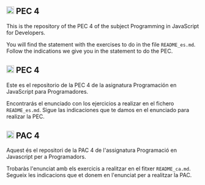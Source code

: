 ## <img class="flag-img" width="20px" height="auto" src="https://flagicons.lipis.dev/flags/4x3/gb.svg" alt="Flag of Spain"> PEC 4

This is the repository of the PEC 4 of the subject Programming in JavaScript for Developers.

You will find the statement with the exercises to do in the file `README_es.md`.  Follow the indications we give you in the statement to do the PEC.

## <img class="flag-img" width="20px" height="auto" src="https://flagicons.lipis.dev/flags/4x3/es.svg" alt="Flag of Spain"> PEC 4

Este es el repositorio de la PEC 4 de la asignatura Programación en JavaScript para Programadores.

Encontrarás el enunciado con los ejercicios a realizar en el fichero `README_es.md`. Sigue las indicaciones que te damos en el enunciado para realizar la PEC.

## <img class="flag-img" width="20px" height="auto" src="https://flagicons.lipis.dev/flags/4x3/es-ct.svg" alt="Flag of Catalonia"> PAC 4

Aquest és el repositori de la PAC 4 de l'assignatura Programació en Javascript per a Programadors.

Trobaràs l'enunciat amb els exercicis a realitzar en el fitxer `README_ca.md`. Segueix les indicacions que et donem en l'enunciat per a realitzar la PAC.